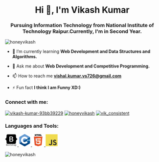 <h1 align="center">Hi 👋, I'm Vikash Kumar</h1>
<h3 align="center">Pursuing Information Technology from National Institute of Technology Raipur.Currently, I'm in Second Year.</h3>

<p align="left"> <img src="https://komarev.com/ghpvc/?username=honeyvikash&label=Profile%20views&color=0e75b6&style=flat" alt="honeyvikash" /> </p>

- 🌱 I’m currently learning **Web Development and Data Structures and Algorithms.**

- 💬 Ask me about **Web Development and Competitive Programming.**

- 📫 How to reach me **vishal.kumar.vs726@gmail.com**

- ⚡ Fun fact **I think I am Funny XD:)**

<h3 align="left">Connect with me:</h3>
<p align="left">
<a href="https://linkedin.com/in/vikash-kumar-93bb39229" target="blank"><img align="center" src="https://raw.githubusercontent.com/rahuldkjain/github-profile-readme-generator/master/src/images/icons/Social/linked-in-alt.svg" alt="vikash-kumar-93bb39229" height="30" width="40" /></a>
<a href="https://www.hackerrank.com/honeyvikash" target="blank"><img align="center" src="https://raw.githubusercontent.com/rahuldkjain/github-profile-readme-generator/master/src/images/icons/Social/hackerrank.svg" alt="honeyvikash" height="30" width="40" /></a>
<a href="https://codeforces.com/profile/vik_consistent" target="blank"><img align="center" src="https://raw.githubusercontent.com/rahuldkjain/github-profile-readme-generator/master/src/images/icons/Social/codeforces.svg" alt="vik_consistent" height="30" width="40" /></a>
</p>

<h3 align="left">Languages and Tools:</h3>
<p align="left"> <a href="https://getbootstrap.com" target="_blank" rel="noreferrer"> <img src="https://raw.githubusercontent.com/devicons/devicon/master/icons/bootstrap/bootstrap-plain-wordmark.svg" alt="bootstrap" width="40" height="40"/> </a> <a href="https://www.w3schools.com/cpp/" target="_blank" rel="noreferrer"> <img src="https://raw.githubusercontent.com/devicons/devicon/master/icons/cplusplus/cplusplus-original.svg" alt="cplusplus" width="40" height="40"/> </a> <a href="https://www.w3.org/html/" target="_blank" rel="noreferrer"> <img src="https://raw.githubusercontent.com/devicons/devicon/master/icons/html5/html5-original-wordmark.svg" alt="html5" width="40" height="40"/> </a> <a href="https://developer.mozilla.org/en-US/docs/Web/JavaScript" target="_blank" rel="noreferrer"> <img src="https://raw.githubusercontent.com/devicons/devicon/master/icons/javascript/javascript-original.svg" alt="javascript" width="40" height="40"/> </a> </p>

<p><img align="center" src="https://github-readme-stats.vercel.app/api/top-langs?username=honeyvikash&show_icons=true&locale=en&layout=compact" alt="honeyvikash" /></p>
